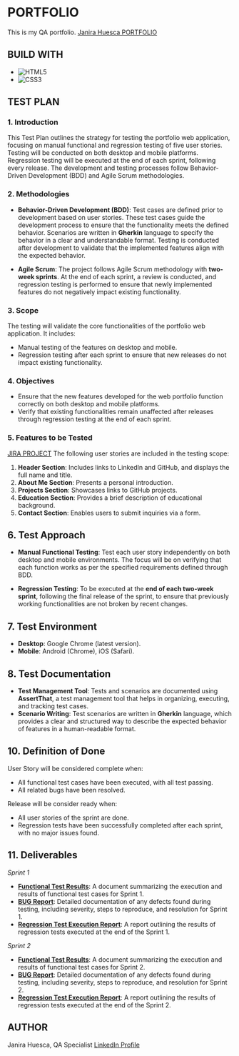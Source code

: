 # PORTFOLIO
This is my QA portfolio.
[Janira Huesca PORTFOLIO](https://janirahuescaqa.github.io/qaportfolio/)

## BUILD WITH
* ![HTML5](https://img.shields.io/badge/html5-%23E34F26.svg?style=for-the-badge&logo=html5&logoColor=white)
* ![CSS3](https://img.shields.io/badge/css3-%231572B6.svg?style=for-the-badge&logo=css3&logoColor=white)

## TEST PLAN

### 1. Introduction
This Test Plan outlines the strategy for testing the portfolio web application, focusing on manual functional and regression testing of five user stories. Testing will be conducted on both desktop and mobile platforms. Regression testing will be executed at the end of each sprint, following every release. The development and testing processes follow Behavior-Driven Development (BDD) and Agile Scrum methodologies.

### 2. Methodologies
- **Behavior-Driven Development (BDD)**: Test cases are defined prior to development based on user stories. These test cases guide the development process to ensure that the functionality meets the defined behavior. Scenarios are written in **Gherkin** language to specify the behavior in a clear and understandable format. Testing is conducted after development to validate that the implemented features align with the expected behavior.

- **Agile Scrum**: The project follows Agile Scrum methodology with **two-week sprints**. At the end of each sprint, a review is conducted, and regression testing is performed to ensure that newly implemented features do not negatively impact existing functionality.

### 3. Scope
The testing will validate the core functionalities of the portfolio web application. It includes:
- Manual testing of the features on desktop and mobile.
- Regression testing after each sprint to ensure that new releases do not impact existing functionality.

### 4. Objectives
- Ensure that the new features developed for the web portfolio function correctly on both desktop and mobile platforms.
- Verify that existing functionalities remain unaffected after releases through regression testing at the end of each sprint.

### 5. Features to be Tested
[JIRA PROJECT](https://janira-huesca-qa.atlassian.net/jira/software/projects/QAP/boards/2)
The following user stories are included in the testing scope:
1. **Header Section**: Includes links to LinkedIn and GitHub, and displays the full name and title.
2. **About Me Section**: Presents a personal introduction.
3. **Projects Section**: Showcases links to GitHub projects.
4. **Education Section**: Provides a brief description of educational background.
5. **Contact Section**: Enables users to submit inquiries via a form.

## 6. Test Approach
- **Manual Functional Testing**: Test each user story independently on both desktop and mobile environments. The focus will be on verifying that each function works as per the specified requirements defined through BDD.

- **Regression Testing**: To be executed at the **end of each two-week sprint**, following the final release of the sprint, to ensure that previously working functionalities are not broken by recent changes.

## 7. Test Environment
- **Desktop**: Google Chrome (latest version).
- **Mobile**: Android (Chrome), iOS (Safari).

## 8. Test Documentation
- **Test Management Tool**: Tests and scenarios are documented using **AssertThat**, a test management tool that helps in organizing, executing, and tracking test cases.
- **Scenario Writing**: Test scenarios are written in **Gherkin** language, which provides a clear and structured way to describe the expected behavior of features in a human-readable format.


## 10. Definition of Done
User Story will be considered complete when:
- All functional test cases have been executed, with all test passing.
- All related bugs have been resolved.

Release will be consider ready when:

- All user stories of the sprint are done.
- Regression tests have been successfully completed after each sprint, with no major issues found.

## 11. Deliverables
*Sprint 1*
- **[Functional Test Results](./reports/sprint1/test_results_report-sprint_1.pdf)**: A document summarizing the execution and results of functional test cases for Sprint 1.
- **[BUG Report](./reports/sprint1/bugs_report-sprint_1.pdf)**: Detailed documentation of any defects found during testing, including severity, steps to reproduce, and resolution for Sprint 1.
- **[Regression Test Execution Report](./reports/sprint1/regression_test_report-sprint_1.pdf)**: A report outlining the results of regression tests executed at the end of the Sprint 1.

*Sprint 2*
- **[Functional Test Results](./reports/sprint2/test_results_report-sprint_2.pdf)**: A document summarizing the execution and results of functional test cases for Sprint 2.
- **[BUG Report](./reports/sprint2/bugs_report-sprint_2.pdf)**: Detailed documentation of any defects found during testing, including severity, steps to reproduce, and resolution for Sprint 2.
- **[Regression Test Execution Report](./reports/sprint2/regression_test_report-sprint_2.pdf)**: A report outlining the results of regression tests executed at the end of the Sprint 2.

## AUTHOR
Janira Huesca, QA Specialist
[LinkedIn Profile](https://www.linkedin.com/in/janirahuesca/)

